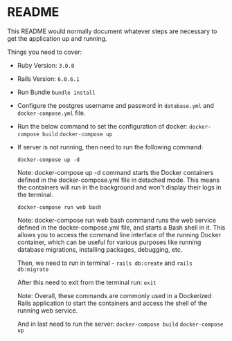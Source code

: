 # README

This README would normally document whatever steps are necessary to get the
application up and running.

Things you need to cover:

* Ruby Version: `3.0.0`

* Rails Version: `6.0.6.1`

* Run Bundle
  `bundle install`

* Configure the postgres username and password in `database.yml` and `docker-compose.yml` file.

* Run the below command to set the configuration of docker:
  `docker-compose build`
  `docker-compose up`

* If server is not running, then need to run the following command:

  `docker-compose up -d`

  Note: docker-compose up -d command starts the Docker containers defined in the docker-compose.yml file in detached mode. This means the containers will run in the background and won't display their logs in the terminal.

  `docker-compose run web bash`

  Note: docker-compose run web bash command runs the web service defined in the docker-compose.yml file, and starts a Bash shell in it. This allows you to access the command line interface of the running Docker container, which can be useful for various purposes like running database migrations, installing packages, debugging, etc.

  Then, we need to run in terminal - 
  `rails db:create` and `rails db:migrate`

  After this need to exit from the terminal run: `exit`

  Note: Overall, these commands are commonly used in a Dockerized Rails application to start the containers and access the shell of the running web service.

  And in last need to run the server:
    `docker-compose build`
    `docker-compose up`

